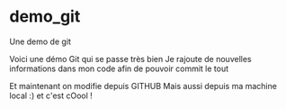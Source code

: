 # demo_git
Une demo de git

Voici une démo Git qui se passe très bien
Je rajoute de nouvelles informations dans mon code afin de pouvoir commit le tout

Et maintenant on modifie depuis GITHUB
Mais aussi depuis ma machine local :) et c'est cOool !
